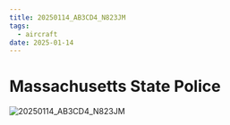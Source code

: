```yaml
---
title: 20250114_AB3CD4_N823JM
tags:
  - aircraft
date: 2025-01-14
---
```


# Massachusetts State Police

![20250114_AB3CD4_N823JM](/aircraft/20250114_AB3CD4_N823JM.jpg)